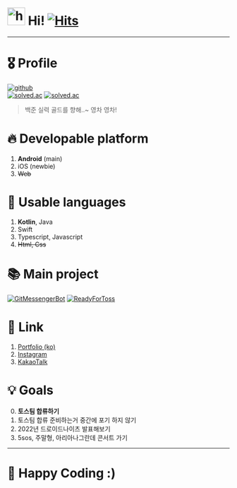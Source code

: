 # <img src="https://user-images.githubusercontent.com/1303154/88677602-1635ba80-d120-11ea-84d8-d263ba5fc3c0.gif" width="40px" alt="hi"> Hi! [![Hits](https://hits.seeyoufarm.com/api/count/incr/badge.svg?url=https%3A%2F%2Fgithub.com%2Fjisungbin%2Fjisungbin&count_bg=%2396D667&title_bg=%23555555&icon=ghostery.svg&icon_color=%23FFFFFF&title=see+my+profile&edge_flat=false)](https://github.com/jisungbin/fashion-guide)

-----

# 🎖️ Profile

[![github](https://github-readme-stats.vercel.app/api?username=jisungbin&show_icons=true&count_private=true&include_all_commits=true)](https://github.com/jisungbin) <br/>
[![solved.ac](http://mazassumnida.wtf/api/v2/generate_badge?boj=sungbin5304)](https://solved.ac/sungbin5304/)
[![solved.ac](http://mazandi.herokuapp.com/api?handle=sungbin5304&theme=warm)](https://solved.ac/sungbin5304/)

> 백준 실력 골드를 향해..~ 영차 영차!



# 🔥 Developable platform

1. **Android** (main)
2. iOS (newbie)
3. ~~Web~~



# 🔧 Usable languages

1. **Kotlin**, Java
2. Swift
3. Typescript, Javascript
4. ~~Html, Css~~



# 📚 Main project

[![GitMessengerBot](https://github-readme-stats.vercel.app/api/pin/?username=jisungbin&repo=wip-projects)](https://github.com/jisungbin/wip-projects)
[![ReadyForToss](https://github-readme-stats.vercel.app/api/pin/?username=jisungbin&repo=ready-for-toss)](https://github.com/jisungbin/ready-for-toss)



# 🔗 Link

1. [Portfolio (ko)](https://jisungbin.notion.site/jisungbin/84d547d8f13d445aa0cec8c526e3f803)
2. [Instagram](https://www.instagram.com/sungbin__5304)
3. [KakaoTalk](https://open.kakao.com/me/duck__bin)



# 💡 Goals

0. **토스팀 합류하기**<!--(혹은 네이버, 카카오, 라인, 헤이딜러, 뱅크샐러드)-->
1. 토스팀 합류 준비하는거 중간에 포기 하지 않기
2. 2022년 드로이드나이츠 발표해보기
3. 5sos, 주말형, 아리아나그란데 콘서트 가기
<!--
4. 세미나 발표자 되기 (2022년 드로이드나이츠 발표해보기)
5. 기술서적 출판 (가능???)
6. 메인 프로젝트 하나 이상 완성하기
7. 깃허브 받은 스타 수 1K 달성하기
8. 안드로이드 Google Developer Export 지원이라도 해보기
9. 잘생겨(handsome) 보여지기 (잘생겨지기 X 현실적으로 불가능 -> 잘생긴 것 처럼 보여져 보기 O (그냥 잘 꾸며보기))
10. 잘하시는 분에게 잘한다는 소리 듣기
-->

-----

# 🤗 Happy Coding :)
